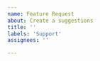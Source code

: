 ```yaml
---
name: Feature Request
about: Create a suggestions
title: ''
labels: 'Support'
assignees: ''

---
```

